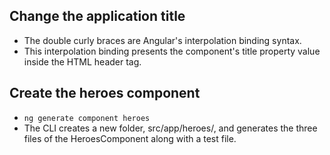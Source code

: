## Change the application title
 - The double curly braces are Angular's interpolation binding syntax. 
 - This interpolation binding presents the component's title property value inside the HTML header tag.
## Create the heroes component
 - `ng generate component heroes`
 - The CLI creates a new folder, src/app/heroes/, and generates the three files of the HeroesComponent along with a test file.

<!--stackedit_data:
eyJoaXN0b3J5IjpbLTYyMjk1Nzk3NiwtNzU3MjE0Nzg4XX0=
-->